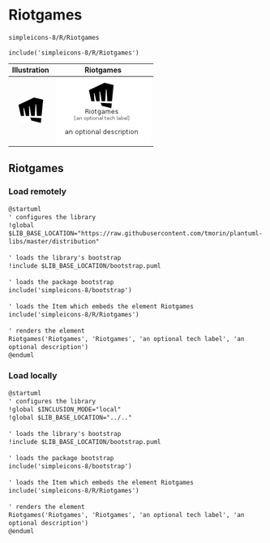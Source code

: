 # Riotgames


```text
simpleicons-8/R/Riotgames
```

```text
include('simpleicons-8/R/Riotgames')
```



| Illustration | Riotgames |
| :---: | :---: |
| ![illustration for Illustration](../../simpleicons-8/R/Riotgames.png) | ![illustration for Riotgames](../../simpleicons-8/R/Riotgames.Local.png) |




## Riotgames

### Load remotely
```plantuml
@startuml
' configures the library
!global $LIB_BASE_LOCATION="https://raw.githubusercontent.com/tmorin/plantuml-libs/master/distribution"

' loads the library's bootstrap
!include $LIB_BASE_LOCATION/bootstrap.puml

' loads the package bootstrap
include('simpleicons-8/bootstrap')

' loads the Item which embeds the element Riotgames
include('simpleicons-8/R/Riotgames')

' renders the element
Riotgames('Riotgames', 'Riotgames', 'an optional tech label', 'an optional description')
@enduml
```

### Load locally
```plantuml
@startuml
' configures the library
!global $INCLUSION_MODE="local"
!global $LIB_BASE_LOCATION="../.."

' loads the library's bootstrap
!include $LIB_BASE_LOCATION/bootstrap.puml

' loads the package bootstrap
include('simpleicons-8/bootstrap')

' loads the Item which embeds the element Riotgames
include('simpleicons-8/R/Riotgames')

' renders the element
Riotgames('Riotgames', 'Riotgames', 'an optional tech label', 'an optional description')
@enduml
```

